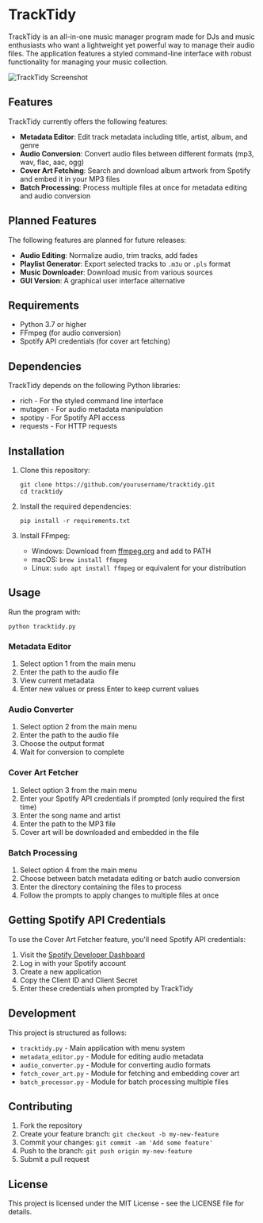 # TrackTidy

TrackTidy is an all-in-one music manager program made for DJs and music enthusiasts who want a lightweight yet powerful way to manage their audio files. The application features a styled command-line interface with robust functionality for managing your music collection.

![TrackTidy Screenshot](images.png)

## Features

TrackTidy currently offers the following features:

- **Metadata Editor**: Edit track metadata including title, artist, album, and genre
- **Audio Conversion**: Convert audio files between different formats (mp3, wav, flac, aac, ogg)
- **Cover Art Fetching**: Search and download album artwork from Spotify and embed it in your MP3 files
- **Batch Processing**: Process multiple files at once for metadata editing and audio conversion

## Planned Features

The following features are planned for future releases:

- **Audio Editing**: Normalize audio, trim tracks, add fades
- **Playlist Generator**: Export selected tracks to `.m3u` or `.pls` format
- **Music Downloader**: Download music from various sources
- **GUI Version**: A graphical user interface alternative

## Requirements

- Python 3.7 or higher
- FFmpeg (for audio conversion)
- Spotify API credentials (for cover art fetching)

## Dependencies

TrackTidy depends on the following Python libraries:

- rich - For the styled command line interface
- mutagen - For audio metadata manipulation
- spotipy - For Spotify API access
- requests - For HTTP requests

## Installation

1. Clone this repository:
   ```
   git clone https://github.com/yourusername/tracktidy.git
   cd tracktidy
   ```

2. Install the required dependencies:
   ```
   pip install -r requirements.txt
   ```

3. Install FFmpeg:
   - Windows: Download from [ffmpeg.org](https://ffmpeg.org/download.html) and add to PATH
   - macOS: `brew install ffmpeg`
   - Linux: `sudo apt install ffmpeg` or equivalent for your distribution

## Usage

Run the program with:
```
python tracktidy.py
```

### Metadata Editor

1. Select option 1 from the main menu
2. Enter the path to the audio file
3. View current metadata
4. Enter new values or press Enter to keep current values

### Audio Converter

1. Select option 2 from the main menu
2. Enter the path to the audio file
3. Choose the output format
4. Wait for conversion to complete

### Cover Art Fetcher

1. Select option 3 from the main menu
2. Enter your Spotify API credentials if prompted (only required the first time)
3. Enter the song name and artist
4. Enter the path to the MP3 file
5. Cover art will be downloaded and embedded in the file

### Batch Processing

1. Select option 4 from the main menu
2. Choose between batch metadata editing or batch audio conversion
3. Enter the directory containing the files to process
4. Follow the prompts to apply changes to multiple files at once

## Getting Spotify API Credentials

To use the Cover Art Fetcher feature, you'll need Spotify API credentials:

1. Visit the [Spotify Developer Dashboard](https://developer.spotify.com/dashboard/)
2. Log in with your Spotify account
3. Create a new application
4. Copy the Client ID and Client Secret
5. Enter these credentials when prompted by TrackTidy

## Development

This project is structured as follows:

- `tracktidy.py` - Main application with menu system
- `metadata_editor.py` - Module for editing audio metadata
- `audio_converter.py` - Module for converting audio formats
- `fetch_cover_art.py` - Module for fetching and embedding cover art
- `batch_processor.py` - Module for batch processing multiple files

## Contributing

1. Fork the repository
2. Create your feature branch: `git checkout -b my-new-feature`
3. Commit your changes: `git commit -am 'Add some feature'`
4. Push to the branch: `git push origin my-new-feature`
5. Submit a pull request

## License

This project is licensed under the MIT License - see the LICENSE file for details.
